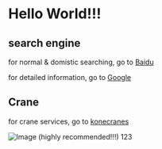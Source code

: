 # Hello World!!!

## search engine

for normal & domistic searching, go to [Baidu](https://www.baidu.com)

for detailed information, go to [Google](https://www.google.com)

## Crane

for crane services, go to [konecranes](https://www.konecranes.com)

![Image](https://www.konecranes.com/sites/default/files/styles/height_200/public/2020-05/JPG%2BMedium_M-series_3D_Konecranes_2019_003.jpg?itok=KnY8-OF9)
(highly recommended!!!)
123

